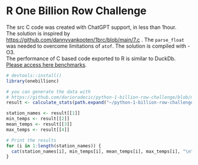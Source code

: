 # R One Billion Row Challenge

The src C code was created with ChatGPT support, in less than 1hour.  
The solution is inspired by https://github.com/dannyvankooten/1brc/blob/main/7.c .  The `parse_float` was needed to overcome limitations of `atof`. The solution is compiled with -O3.  
The performance of C based code exported to R is similar to DuckDb.  
[Please access here benchmarks](https://www.appsilon.com/post/r-one-billion-row-challenge?utm_source=social&utm_medium=linkedin&utm_campaign=blog&utm_term=appsilon-account).

```r
# devtools::install()
library(onebillionc)

# you can generate the data with 
# https://github.com/darioradecic/python-1-billion-row-challenge/blob/main/data/createMeasurements.py
result <- calculate_stats(path.expand("~/python-1-billion-row-challenge/measurements.txt"))

station_names <- result[[1]]
min_temps <- result[[2]]
mean_temps <- result[[3]]
max_temps <- result[[4]]

# Print the results
for (i in 1:length(station_names)) {
  cat(station_names[i], min_temps[i], mean_temps[i], max_temps[i], "\n")
}
```
